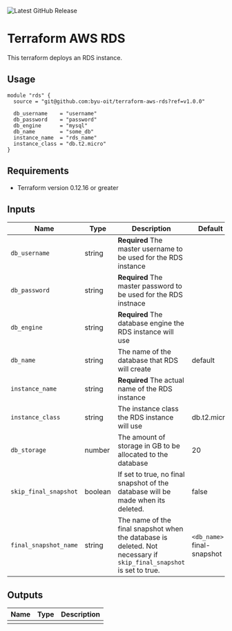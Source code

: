 ![Latest GitHub Release](https://img.shields.io/github/v/release/byu-oit/terraform-aws-<module_name>?sort=semver)

# Terraform AWS RDS
This terraform deploys an RDS instance.
 
## Usage
```hcl
module "rds" {
  source = "git@github.com:byu-oit/terraform-aws-rds?ref=v1.0.0"

  db_username    = "username"
  db_password    = "password"
  db_engine      = "mysql"
  db_name        = "some_db"
  instance_name  = "rds_name"
  instance_class = "db.t2.micro"
}
```

## Requirements
* Terraform version 0.12.16 or greater

## Inputs
| Name | Type  | Description | Default |
| --- | --- | --- | --- |
| `db_username` | string | **Required** The master username to be used for the RDS instance | |
| `db_password` | string | **Required** The master password to be used for the RDS instnace | |
| `db_engine` | string | **Required** The database engine the RDS instance will use | |
| `db_name` | string | The name of the database that RDS will create | default |
| `instance_name` | string | **Required** The actual name of the RDS instance | |
| `instance_class` | string | The instance class the RDS instance will use | db.t2.micro |
| `db_storage` | number | The amount of storage in GB to be allocated to the database | 20 |
| `skip_final_snapshot` | boolean | If set to true, no final snapshot of the database will be made when its deleted. | false |
| `final_snapshot_name` | string | The name of the final snapshot when the database is deleted. Not necessary if `skip_final_snapshot` is set to true. | `<db_name>`-final-snapshot | 

## Outputs
| Name | Type | Description |
| ---  | ---  | --- |
| | | |
